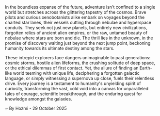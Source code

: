 
In the boundless expanse of the future, adventure isn't confined to a single world but stretches across the glittering tapestry of the cosmos. Brave pilots and curious xenobotanists alike embark on voyages beyond the charted star lanes, their vessels cutting through nebulae and hyperspace conduits. They seek not just new planets, but entirely new civilizations, forgotten relics of ancient alien empires, or the raw, untamed beauty of nebulae where stars are born and die. The thrill lies in the unknown, in the promise of discovery waiting just beyond the next jump point, beckoning humanity towards its ultimate destiny among the stars.

These intrepid explorers face dangers unimaginable to past generations: cosmic storms, hostile alien lifeforms, the crushing solitude of deep space, or the ethical dilemmas of first contact. Yet, the allure of finding an Earth-like world teeming with unique life, deciphering a forgotten galactic language, or simply witnessing a supernova up close, fuels their relentless drive. Every journey is a testament to humanity's unyielding spirit of curiosity, transforming the vast, cold void into a canvas for unparalleled tales of courage, scientific breakthrough, and the enduring quest for knowledge amongst the galaxies.

~ By Hozmi - 29 October 2025

